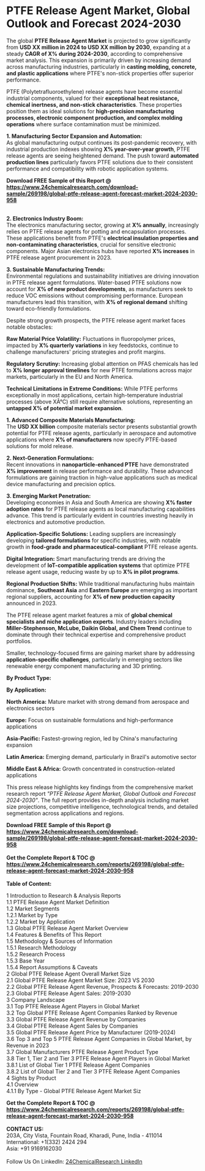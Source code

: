 <h1>PTFE Release Agent Market, Global Outlook and Forecast 2024-2030</h1><p>The global <strong>PTFE Release Agent Market</strong> is projected to grow significantly from <strong>USD XX million in 2024 to USD XX million by 2030</strong>, expanding at a steady <strong>CAGR of X% during 2024-2030</strong>, according to comprehensive market analysis. This expansion is primarily driven by increasing demand across manufacturing industries, particularly in <strong>casting molding, concrete, and plastic applications</strong> where PTFE's non-stick properties offer superior performance.</p><p>PTFE (Polytetrafluoroethylene) release agents have become essential industrial components, valued for their <strong>exceptional heat resistance, chemical inertness, and non-stick characteristics</strong>. These properties position them as ideal solutions for <strong>high-precision manufacturing processes, electronic component production, and complex molding operations</strong> where surface contamination must be minimized.</p><p><strong>1. Manufacturing Sector Expansion and Automation:</strong><br>
As global manufacturing output continues its post-pandemic recovery, with industrial production indexes showing <strong>X% year-over-year growth</strong>, PTFE release agents are seeing heightened demand. The push toward <strong>automated production lines</strong> particularly favors PTFE solutions due to their consistent performance and compatibility with robotic application systems.</p><div><b>Download FREE Sample of this Report @ 
            <a href="https://www.24chemicalresearch.com/download-sample/269198/global-ptfe-release-agent-forecast-market-2024-2030-958">
            https://www.24chemicalresearch.com/download-sample/269198/global-ptfe-release-agent-forecast-market-2024-2030-958</a></b></div><br><p><strong>2. Electronics Industry Boom:</strong><br>
The electronics manufacturing sector, growing at <strong>X% annually</strong>, increasingly relies on PTFE release agents for potting and encapsulation processes. These applications benefit from PTFE's <strong>electrical insulation properties and non-contaminating characteristics</strong>, crucial for sensitive electronic components. Major Asian electronics hubs have reported <strong>X% increases</strong> in PTFE release agent procurement in 2023.</p><p><strong>3. Sustainable Manufacturing Trends:</strong><br>
Environmental regulations and sustainability initiatives are driving innovation in PTFE release agent formulations. Water-based PTFE solutions now account for <strong>X% of new product developments</strong>, as manufacturers seek to reduce VOC emissions without compromising performance. European manufacturers lead this transition, with <strong>X% of regional demand</strong> shifting toward eco-friendly formulations.</p><p>Despite strong growth prospects, the PTFE release agent market faces notable obstacles:</p><p><strong>Raw Material Price Volatility:</strong> Fluctuations in fluoropolymer prices, impacted by <strong>X% quarterly variations</strong> in key feedstocks, continue to challenge manufacturers' pricing strategies and profit margins.</p><p><strong>Regulatory Scrutiny:</strong> Increasing global attention on PFAS chemicals has led to <strong>X% longer approval timelines</strong> for new PTFE formulations across major markets, particularly in the EU and North America.</p><p><strong>Technical Limitations in Extreme Conditions:</strong> While PTFE performs exceptionally in most applications, certain high-temperature industrial processes (above XÂ°C) still require alternative solutions, representing an <strong>untapped X% of potential market expansion</strong>.</p><p><strong>1. Advanced Composite Materials Manufacturing:</strong><br>
The <strong>USD XX billion</strong> composite materials sector presents substantial growth potential for PTFE release agents, particularly in aerospace and automotive applications where <strong>X% of manufacturers</strong> now specify PTFE-based solutions for mold release.</p><p><strong>2. Next-Generation Formulations:</strong><br>
Recent innovations in <strong>nanoparticle-enhanced PTFE</strong> have demonstrated <strong>X% improvement</strong> in release performance and durability. These advanced formulations are gaining traction in high-value applications such as medical device manufacturing and precision optics.</p><p><strong>3. Emerging Market Penetration:</strong><br>
Developing economies in Asia and South America are showing <strong>X% faster adoption rates</strong> for PTFE release agents as local manufacturing capabilities advance. This trend is particularly evident in countries investing heavily in electronics and automotive production.</p><p><strong>Application-Specific Solutions:</strong> Leading suppliers are increasingly developing <strong>tailored formulations</strong> for specific industries, with notable growth in <strong>food-grade and pharmaceutical-compliant</strong> PTFE release agents.</p><p><strong>Digital Integration:</strong> Smart manufacturing trends are driving the development of <strong>IoT-compatible application systems</strong> that optimize PTFE release agent usage, reducing waste by up to <strong>X% in pilot programs</strong>.</p><p><strong>Regional Production Shifts:</strong> While traditional manufacturing hubs maintain dominance, <strong>Southeast Asia</strong> and <strong>Eastern Europe</strong> are emerging as important regional suppliers, accounting for <strong>X% of new production capacity</strong> announced in 2023.</p><p>The PTFE release agent market features a mix of <strong>global chemical specialists and niche application experts</strong>. Industry leaders including <strong>Miller-Stephenson, McLube, Daikin Global, and Chem Trend</strong> continue to dominate through their technical expertise and comprehensive product portfolios.</p><p>Smaller, technology-focused firms are gaining market share by addressing <strong>application-specific challenges</strong>, particularly in emerging sectors like renewable energy component manufacturing and 3D printing.</p><p><strong>By Product Type:</strong></p><p><strong>By Application:</strong></p><p><strong>North America:</strong> Mature market with strong demand from aerospace and electronics sectors</p><p><strong>Europe:</strong> Focus on sustainable formulations and high-performance applications</p><p><strong>Asia-Pacific:</strong> Fastest-growing region, led by China's manufacturing expansion</p><p><strong>Latin America:</strong> Emerging demand, particularly in Brazil's automotive sector</p><p><strong>Middle East &amp; Africa:</strong> Growth concentrated in construction-related applications</p><p>This press release highlights key findings from the comprehensive market research report <em>"PTFE Release Agent Market, Global Outlook and Forecast 2024-2030"</em>. The full report provides in-depth analysis including market size projections, competitive intelligence, technological trends, and detailed segmentation across applications and regions.</p><div><b>Download FREE Sample of this Report @ 
            <a href="https://www.24chemicalresearch.com/download-sample/269198/global-ptfe-release-agent-forecast-market-2024-2030-958">
            https://www.24chemicalresearch.com/download-sample/269198/global-ptfe-release-agent-forecast-market-2024-2030-958</a></b></div><br><div><b>Get the Complete Report & TOC @ 
            <a href="https://www.24chemicalresearch.com/reports/269198/global-ptfe-release-agent-forecast-market-2024-2030-958">
            https://www.24chemicalresearch.com/reports/269198/global-ptfe-release-agent-forecast-market-2024-2030-958</a></b></div><br>
            <b>Table of Content:</b><p>1 Introduction to Research & Analysis Reports<br />
    1.1 PTFE Release Agent Market Definition<br />
    1.2 Market Segments<br />
        1.2.1 Market by Type<br />
        1.2.2 Market by Application<br />
    1.3 Global PTFE Release Agent Market Overview<br />
    1.4 Features & Benefits of This Report<br />
    1.5 Methodology & Sources of Information<br />
        1.5.1 Research Methodology<br />
        1.5.2 Research Process<br />
        1.5.3 Base Year<br />
        1.5.4 Report Assumptions & Caveats<br />
2 Global PTFE Release Agent Overall Market Size<br />
    2.1 Global PTFE Release Agent Market Size: 2023 VS 2030<br />
    2.2 Global PTFE Release Agent Revenue, Prospects & Forecasts: 2019-2030<br />
    2.3 Global PTFE Release Agent Sales: 2019-2030<br />
3 Company Landscape<br />
    3.1 Top PTFE Release Agent Players in Global Market<br />
    3.2 Top Global PTFE Release Agent Companies Ranked by Revenue<br />
    3.3 Global PTFE Release Agent Revenue by Companies<br />
    3.4 Global PTFE Release Agent Sales by Companies<br />
    3.5 Global PTFE Release Agent Price by Manufacturer (2019-2024)<br />
    3.6 Top 3 and Top 5 PTFE Release Agent Companies in Global Market, by Revenue in 2023<br />
    3.7 Global Manufacturers PTFE Release Agent Product Type<br />
    3.8 Tier 1, Tier 2 and Tier 3 PTFE Release Agent Players in Global Market<br />
        3.8.1 List of Global Tier 1 PTFE Release Agent Companies<br />
        3.8.2 List of Global Tier 2 and Tier 3 PTFE Release Agent Companies<br />
4 Sights by Product<br />
    4.1 Overview<br />
        4.1.1 By Type - Global PTFE Release Agent Market Siz</p><div><b>Get the Complete Report & TOC @ 
            <a href="https://www.24chemicalresearch.com/reports/269198/global-ptfe-release-agent-forecast-market-2024-2030-958">
            https://www.24chemicalresearch.com/reports/269198/global-ptfe-release-agent-forecast-market-2024-2030-958</a></b></div><br><b>CONTACT US:</b><br>
            203A, City Vista, Fountain Road, Kharadi, Pune, India - 411014<br>
            International: +1(332) 2424 294<br>
            Asia: +91 9169162030 <br><br>
            Follow Us On LinkedIn: <a href="https://www.linkedin.com/company/24chemicalresearch/">24ChemicalResearch LinkedIn</a>